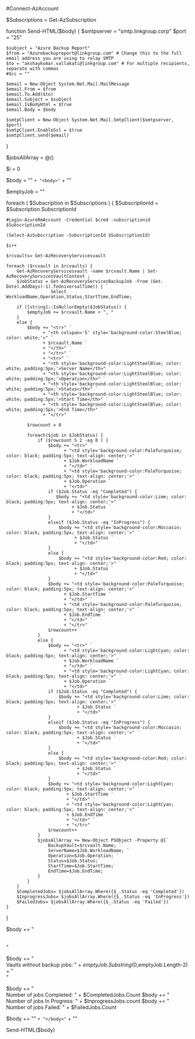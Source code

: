 #Connect-AzAccount

$Subscriptions = Get-AzSubscription

function Send-HTML($body) {
    $smtpserver = "smtp.linkgroup.corp"
    $port = "25"

    $subject = "Azure Backup Report" 
    $from = "Azurebackupreport@linkgroup.com" # Change this to the full email address you are using to relay SMTP
    $to = "akshaykumar.vallakati@linkgroup.com" # For multiple recipients, separate with commas
    #$cc = ""
    
    $email = New-Object System.Net.Mail.MailMessage
    $email.From = $from
    $email.To.Add($to)
    $email.Subject = $subject
    $email.IsBodyHtml = $true
    $email.Body = $body

    $smtpClient = New-Object System.Net.Mail.SmtpClient($smtpserver, $port)
    $smtpClient.EnableSsl = $true
    $smtpClient.send($email)
}

$jobsAllArray = @()
 
$i = 0

$body = "<html>" `
      + "<body>" `
      + "<table>"

$emptyJob = ""
 
foreach ( $Subscription in $Subscriptions ) {
    $SubscriptionId = $Subscription.SubscriptionId
    
    #Login-AzureRmAccount -Credential $cred -subscriptionid $SubscriptionId

    (Select-AzSubscription -SubscriptionId $SubscriptionId)

    $i++

    $rcvaults= Get-AzRecoveryServicesvault

    foreach ($rcvault in $rcvaults) {   
        Get-AzRecoveryServicesvault -name $rcvault.Name | Set-AzRecoveryServicesVaultContext ;
        $JobStatus = Get-AzRecoveryServicesBackupJob -From (Get-Date).AddDays(-1).ToUniversalTime() | `
                     Select WorkloadName,Operation,Status,StartTime,EndTime;

        if ([string]::IsNullorEmpty($JobStatus)) {
            $emptyJob += $rcvault.Name + ", "
        }
        else {
            $body += "<tr>" `
                  + "<th colspan='5' style='background-color:SteelBlue; color: white;'>" `
                  + $rcvault.Name `
                  + "</th>" `
                  + "</tr>" `
                  + "<tr>" `
                  + "<th style='background-color:LightSteelBlue; color: white; padding:5px;'>Server Name</th>" `
                  + "<th style='background-color:LightSteelBlue; color: white; padding:5px;'>Operation</th>" `
                  + "<th style='background-color:LightSteelBlue; color: white; padding:5px;'>Status</th>" `
                  + "<th style='background-color:LightSteelBlue; color: white; padding:5px;'>Start Time</th>" `
                  + "<th style='background-color:LightSteelBlue; color: white; padding:5px;'>End Time</th>" `
                  + "</tr>"

            $rowcount = 0
        
            foreach($job in $JobStatus) {
                if ($rowcount % 2 -eq 0 ) {
                    $body += "<tr>" `
                          + "<td style='background-color:PaleTurquoise; color: black; padding:5px; text-align: center;'>" `
                          + $Job.WorkloadName `
                          + "</td>" `
                          + "<td style='background-color:PaleTurquoise; color: black; padding:5px; text-align: center;'>" `
                          + $Job.Operation `
                          + "</td>"
                    if ($Job.Status -eq "Completed") {
                       $body += "<td style='background-color:Lime; color: black; padding:5px; text-align: center;'>" `
                             + $Job.Status `
                             + "</td>"
                    }
                    elseif ($Job.Status -eq "InProgress") {
                        $body += "<td style='background-color:Moccasin; color: black; padding:5px; text-align: center;'>" `
                              + $Job.Status `
                              + "</td>"
                    }
                    else {
                        $body += "<td style='background-color:Red; color: black; padding:5px; text-align: center;'>" `
                              + $Job.Status `
                              + "</td>"
                    }
                    $body += "<td style='background-color:PaleTurquoise; color: black; padding:5px; text-align: center;'>" `
                          + $Job.StartTime `
                          + "</td>" `
                          + "<td style='background-color:PaleTurquoise; color: black; padding:5px; text-align: center;'>" `
                          + $Job.EndTime `
                          + "</td>" `
                          + "</tr>"
                    $rowcount++
                }
                else {
                    $body += "<tr>" `
                          + "<td style='background-color:LightCyan; color: black; padding:5px; text-align: center;'>" `
                          + $Job.WorkloadName `
                          + "</td>" `
                          + "<td style='background-color:LightCyan; color: black; padding:5px; text-align: center;'>" `
                          + $Job.Operation `
                          + "</td>"
                    if ($Job.Status -eq "Completed") {
                        $body += "<td style='background-color:Lime; color: black; padding:5px; text-align: center;'>" `
                               + $Job.Status `
                               + "</td>"
                    }
                    elseif ($Job.Status -eq "InProgress") {
                        $body += "<td style='background-color:Moccasin; color: black; padding:5px; text-align: center;'>" `
                               + $Job.Status `
                               + "</td>"
                    }
                    else {
                        $body += "<td style='background-color:Red; color: black; padding:5px; text-align: center;'>" `
                               + $Job.Status `
                               + "</td>"
                    }
                    $body += "<td style='background-color:LightCyan; color: black; padding:5px; text-align: center;'>" `
                           + $Job.StartTime `
                           + "</td>" `
                           + "<td style='background-color:LightCyan; color: black; padding:5px; text-align: center;'>" `
                           + $Job.EndTime `
                           + "</td>" `
                           + "</tr>"
                    $rowcount++
                }
                $jobsAllArray += New-Object PSObject -Property @{`
                    BackupVault=$rcvault.Name; `
                    ServerName=$Job.WorkloadName; `
                    Operation=$Job.Operation; `
                    Status=$Job.Status;`
                    StartTime=$Job.StartTime;`
                    EndTime=$Job.EndTime;
                }
            }
        }
        $CompletedJobs= $jobsAllArray.Where({$_.Status -eq 'Completed'})
        $InprogressJobs= $jobsAllArray.Where({$_.Status -eq 'InProgress'})
        $FailedJobs= $jobsAllArray.Where({$_.Status -eq 'Failed'})
    }
}

$body += "</table>"

$body += "<br>Vaults without backup jobs: " + $emptyJob.Substring(0,$emptyJob.Length-2) + "<br>"

$body += "<br>Number of jobs Completed: " + $CompletedJobs.Count
$body += "<br>Number of jobs In Progress: " + $InprogressJobs.count
$body += "<br>Number of jobs Failed: " + $FailedJobs.Count

$body += "</table>" `
       + "</body>" `
       + "</html>"

Send-HTML($body)